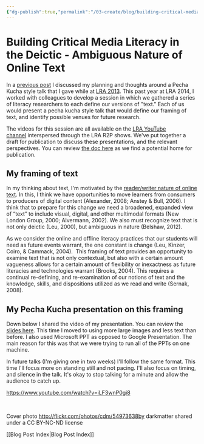 ```yaml
---
{"dg-publish":true,"permalink":"/03-create/blog/building-critical-media-literacy-in-the-deictic-ambiguous-nature-of-online-text/","title":"Building Critical Media Literacy in the Deictic -Ambiguous Nature of Online Text","tags":["critical-literacy","lra","webliteracy"]}
---
```


# Building Critical Media Literacy in the Deictic - Ambiguous Nature of Online Text

In a [previous post](http://wiobyrne.com/creating-delivering-a-pecha-kucha-style-research-presentation/) I discussed my planning and thoughts around a Pecha Kucha style talk that I gave while at [LRA 2013](http://www.literacyresearchassociation.org/pdf/lra_ann13_onsiteprogram.pdf). This past year at LRA 2014, I worked with colleagues to develop a session in which we gathered a series of literacy researchers to each define our versions of "text." Each of us would present a pecha kucha style talk that would define our framing of text, and identify possible venues for future research.

The videos for this session are all available on the [LRA YouTube channel](https://www.youtube.com/channel/UCxY2el4yNrRnAOLfvx3mTOg) interspersed through the LRA R2P shows. We've put together a draft for publication to discuss these presentations, and the relevant perspectives. You can review [the doc here](https://docs.google.com/document/d/1hRafOcHxPKrrV8GYery14yO4GW002ps8yinroFD7cU0/edit) as we find a potential home for publication.

## My framing of text

In my thinking about text, I'm motivated by the [reader/writer nature of online text](http://wiobyrne.com/learners-reader-writer-digital-space/). In this, I think we have opportunities to move learners from consumers to producers of digital content (Alexander, 2008; Anstey & Bull, 2006). I think that to prepare for this change we need a broadened, expanded view of “text” to include visual, digital, and other multimodal formats (New London Group, 2000; Alvermann, 2002). We also must recognize text that is not only deictic (Leu, 2000), but ambiguous in nature (Belshaw, 2012).

As we consider the online and offline literacy practices that our students will need as future events warrant, the one constant is change (Leu, Kinzer, Coiro, & Cammack, 2004).  This framing of text provides an opportunity to examine text that is not only contextual, but also with a certain amount vagueness allows for a certain amount of flexibility or inexactness as future literacies and technologies warrant (Brooks, 2004). This requires a continual re-defining, and re-examination of our notions of text and the knowledge, skills, and dispositions utilized as we read and write (Sernak, 2008).

## My Pecha Kucha presentation on this framing

Down below I shared the video of my presentation. You can review the [slides here](https://docs.google.com/presentation/d/1GL80rAnVuLhCXLVHRJI52FnWxMG18PG3yPnvl5wd43M/edit?usp=sharing). This time I moved to using more large images and less text than before. I also used Microsoft PPT as opposed to Google Presentation. The main reason for this was that we were trying to run all of the PPTs on one machine.

In future talks (I'm giving one in two weeks) I'll follow the same format. This time I'll focus more on standing still and not pacing. I'll also focus on timing, and silence in the talk. It's okay to stop talking for a minute and allow the audience to catch up.

https://www.youtube.com/watch?v=iLF3wnP0gi8

 

Cover photo http://flickr.com/photos/cdm/54973638by darkmatter shared under a CC BY-NC-ND license

[[Blog Post Index\|Blog Post Index]]
